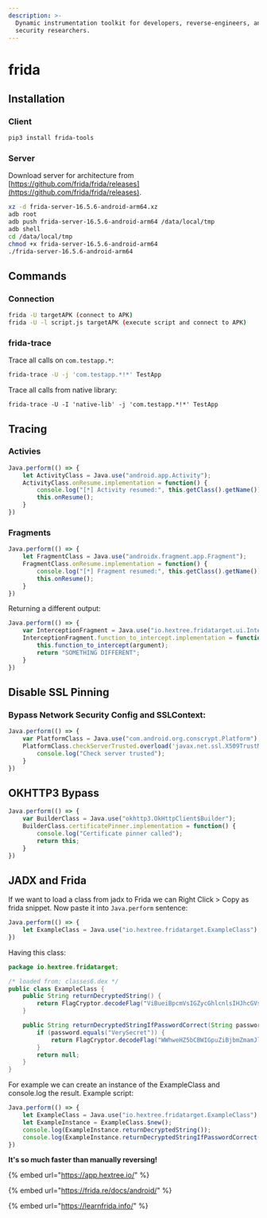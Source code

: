 ```yaml
---
description: >-
  Dynamic instrumentation toolkit for developers, reverse-engineers, and
  security researchers.
---
```


# frida

## Installation

### Client

```bash
pip3 install frida-tools
```

### Server

Download server for architecture from [https://github.com/frida/frida/releases](https://github.com/frida/frida/releases).

```bash
xz -d frida-server-16.5.6-android-arm64.xz
adb root
adb push frida-server-16.5.6-android-arm64 /data/local/tmp
adb shell
cd /data/local/tmp
chmod +x frida-server-16.5.6-android-arm64
./frida-server-16.5.6-android-arm64
```

## Commands

### Connection

```bash
frida -U targetAPK (connect to APK)
frida -U -l script.js targetAPK (execute script and connect to APK)
```

### frida-trace

Trace all calls on `com.testapp.*`:

```bash
frida-trace -U -j 'com.testapp.*!*' TestApp
```

Trace all calls from native library:

```
frida-trace -U -I 'native-lib' -j 'com.testapp.*!*' TestApp
```

## Tracing

### Activies

```javascript
Java.perform(() => {
    let ActivityClass = Java.use("android.app.Activity");
    ActivityClass.onResume.implementation = function() {
        console.log("[*] Activity resumed:", this.getClass().getName());
        this.onResume();
    }
})
```

### Fragments

```javascript
Java.perform(() => {
    let FragmentClass = Java.use("androidx.fragment.app.Fragment");
    FragmentClass.onResume.implementation = function() {
        console.log("[*] Fragment resumed:", this.getClass().getName());
        this.onResume();
    }
})
```

Returning a different output:

```javascript
Java.perform(() => {
    var InterceptionFragment = Java.use("io.hextree.fridatarget.ui.InterceptionFragment");
    InterceptionFragment.function_to_intercept.implementation = function(argument) {
        this.function_to_intercept(argument);
        return "SOMETHING DIFFERENT";
    }
})
```

## Disable SSL Pinning

### Bypass Network Security Config and SSLContext:

```javascript
Java.perform(() => {
    var PlatformClass = Java.use("com.android.org.conscrypt.Platform");
    PlatformClass.checkServerTrusted.overload('javax.net.ssl.X509TrustManager', '[Ljava.security.cert.X509Certificate;', 'java.lang.String', 'com.android.org.conscrypt.AbstractConscryptSocket').implementation = function() {
        console.log("Check server trusted");
    }
})
```

## OKHTTP3 Bypass

```javascript
Java.perform(() => {
    var BuilderClass = Java.use("okhttp3.OkHttpClient$Builder");
    BuilderClass.certificatePinner.implementation = function() {
        console.log("Certificate pinner called");
        return this;
    }
})
```

## JADX and Frida

If we want to load a class from jadx to Frida we can Right Click > Copy as frida snippet. Now paste it into `Java.perform` sentence:

```javascript
Java.perform(() => {
    let ExampleClass = Java.use("io.hextree.fridatarget.ExampleClass");
})
```

Having this class:

```java
package io.hextree.fridatarget;

/* loaded from: classes6.dex */
public class ExampleClass {
    public String returnDecryptedString() {
        return FlagCryptor.decodeFlag("ViBueiBpcmVsIGZycGhlcnlsIHJhcGVsY2dycSE=");
    }

    public String returnDecryptedStringIfPasswordCorrect(String password) {
        if (password.equals("VerySecret")) {
            return FlagCryptor.decodeFlag("WWhweHZ5bCBWIGpuZiBjbmZmamJlcSBjZWJncnBncnEh");
        }
        return null;
    }
}
```

For example we can create an instance of the ExampleClass and console.log the result. Example script:

```javascript
Java.perform(() => {
    let ExampleClass = Java.use("io.hextree.fridatarget.ExampleClass");
    let ExampleInstance = ExampleClass.$new();
    console.log(ExampleInstance.returnDecryptedString());
    console.log(ExampleInstance.returnDecryptedStringIfPasswordCorrect("VerySecret"));
})
```

**It's so much faster than manually reversing!**

{% embed url="https://app.hextree.io/" %}

{% embed url="https://frida.re/docs/android/" %}

{% embed url="https://learnfrida.info/" %}
